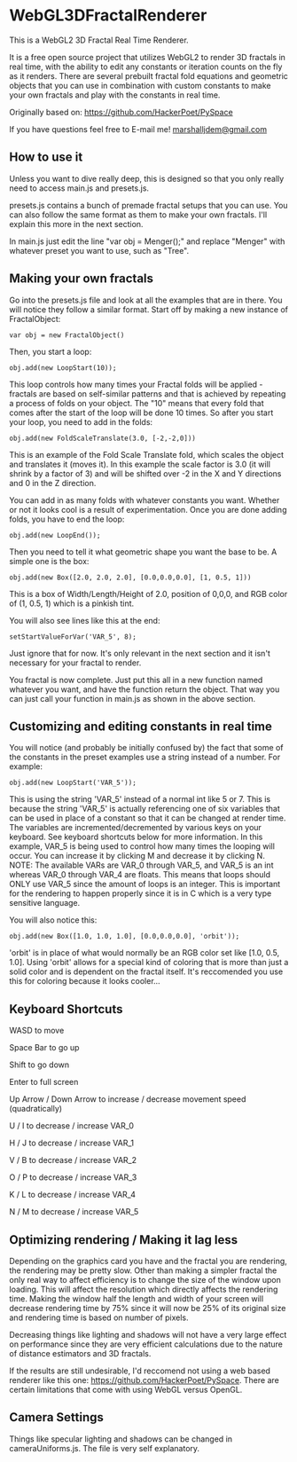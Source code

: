 # WebGL3DFractalRenderer
This is a WebGL2 3D Fractal Real Time Renderer.

It is a free open source project that utilizes WebGL2 to render 3D fractals in real time, with the ability to edit any constants or iteration counts on the fly as it renders. There are several prebuilt fractal fold equations and geometric objects that you can use in combination with custom constants to make your own fractals and play with the constants in real time.

Originally based on: https://github.com/HackerPoet/PySpace

If you have questions feel free to E-mail me! marshalljdem@gmail.com

<h2>How to use it</h2>

Unless you want to dive really deep, this is designed so that you only really need to access main.js and presets.js.

presets.js contains a bunch of premade fractal setups that you can use. You can also follow the same format as them to make your own fractals. I'll explain this more in the next section.

In main.js just edit the line "var obj = Menger();" and replace "Menger" with whatever preset you want to use, such as "Tree".

<h2>Making your own fractals</h2>

Go into the presets.js file and look at all the examples that are in there. You will notice they follow a similar format. Start off by making a new instance of FractalObject:

  `var obj = new FractalObject()`
  
Then, you start a loop:

  `obj.add(new LoopStart(10));`

This loop controls how many times your Fractal folds will be applied - fractals are based on self-similar patterns and that is achieved by repeating a process of folds on your object. The "10" means that every fold that comes after the start of the loop will be done 10 times. So after you start your loop, you need to add in the folds:

  `obj.add(new FoldScaleTranslate(3.0, [-2,-2,0]))`

This is an example of the Fold Scale Translate fold, which scales the object and translates it (moves it). In this example the scale factor is 3.0 (it will shrink by a factor of 3) and will be shifted over -2 in the X and Y directions and 0 in the Z direction.

You can add in as many folds with whatever constants you want. Whether or not it looks cool is a result of experimentation. Once you are done adding folds, you have to end the loop:

  `obj.add(new LoopEnd());`
 
Then you need to tell it what geometric shape you want the base to be. A simple one is the box:

  `obj.add(new Box([2.0, 2.0, 2.0], [0.0,0.0,0.0], [1, 0.5, 1]))`
 
This is a box of Width/Length/Height of 2.0, position of 0,0,0, and RGB color of (1, 0.5, 1) which is a pinkish tint.

You will also see lines like this at the end:

`setStartValueForVar('VAR_5', 8);`

Just ignore that for now. It's only relevant in the next section and it isn't necessary for your fractal to render.

You fractal is now complete. Just put this all in a new function named whatever you want, and have the function return the object. That way you can just call your function in main.js as shown in the above section.

<h2>Customizing and editing constants in real time</h2>

You will notice (and probably be initially confused by) the fact that some of the constants in the preset examples use a string instead of a number. For example: 

  `obj.add(new LoopStart('VAR_5'));`

This is using the string 'VAR_5' instead of a normal int like 5 or 7. This is because the string 'VAR_5' is actually referencing one of six variables that can be used in place of a constant so that it can be changed at render time. The variables are incremented/decremented by various keys on your keyboard. See keyboard shortcuts below for more information. In this example, VAR_5 is being used to control how many times the looping will occur. You can increase it by clicking M and decrease it by clicking N. NOTE: The available VARs are VAR_0 through VAR_5, and VAR_5 is an int whereas VAR_0 through VAR_4 are floats. This means that loops should ONLY use VAR_5 since the amount of loops is an integer. This is important for the rendering to happen properly since it is in C which is a very type sensitive language.

You will also notice this:


  `obj.add(new Box([1.0, 1.0, 1.0], [0.0,0.0,0.0], 'orbit'));`

'orbit' is in place of what would normally be an RGB color set like [1.0, 0.5, 1.0]. Using 'orbit' allows for a special kind of coloring that is more than just a solid color and is dependent on the fractal itself. It's reccomended you use this for coloring because it looks cooler...

<h2>Keyboard Shortcuts</h2>

WASD to move

Space Bar to go up

Shift to go down

Enter to full screen

Up Arrow / Down Arrow to increase / decrease movement speed (quadratically)

U / I to decrease / increase VAR_0

H / J to decrease / increase VAR_1

V / B to decrease / increase VAR_2

O / P to decrease / increase VAR_3

K / L to decrease / increase VAR_4

N / M to decrease / increase VAR_5

<h2>Optimizing rendering / Making it lag less</h2>

Depending on the graphics card you have and the fractal you are rendering, the rendering may be pretty slow. Other than making a simpler fractal the only real way to affect efficiency is to change the size of the window upon loading. This will affect the resolution which directly affects the rendering time. Making the window half the length and width of your screen will decrease rendering time by 75% since it will now be 25% of its original size and rendering time is based on number of pixels.

Decreasing things like lighting and shadows will not have a very large effect on performance since they are very efficient calculations due to the nature of distance estimators and 3D fractals.

If the results are still undesirable, I'd reccomend not using a web based renderer like this one: https://github.com/HackerPoet/PySpace. There are certain limitations that come with using WebGL versus OpenGL. 

<h2>Camera Settings</h2>

Things like specular lighting and shadows can be changed in cameraUniforms.js. The file is very self explanatory. 
